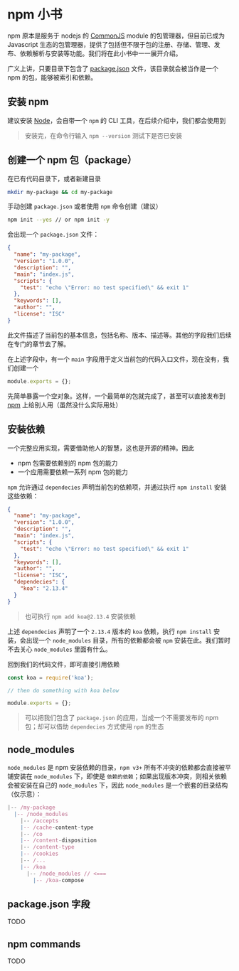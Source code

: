 # npm 小书

npm 原本是服务于 nodejs 的 [CommonJS](http://wiki.commonjs.org/wiki/CommonJS) module 的包管理器，但目前已成为 Javascript 生态的包管理器，提供了包括但不限于包的注册、存储、管理、发布、依赖解析与安装等功能。我们将在此小书中一一展开介绍。

广义上讲，只要目录下包含了 [package.json](https://docs.npmjs.com/cli/v8/configuring-npm/package-json) 文件，该目录就会被当作是一个 npm 的包，能够被索引和依赖。

## 安装 npm

建议安装 [Node](https://nodejs.org/en/download/)，会自带一个 `npm` 的 CLI 工具，在后续介绍中，我们都会使用到

> 安装完，在命令行输入 `npm --version` 测试下是否已安装

## 创建一个 npm 包（package）

在已有代码目录下，或者新建目录

```sh
mkdir my-package && cd my-package
```

手动创建 `package.json` 或者使用 `npm` 命令创建（建议）

```sh
npm init --yes // or npm init -y
```

会出现一个 `package.json` 文件：

```json
{
  "name": "my-package",
  "version": "1.0.0",
  "description": "",
  "main": "index.js",
  "scripts": {
    "test": "echo \"Error: no test specified\" && exit 1"
  },
  "keywords": [],
  "author": "",
  "license": "ISC"
}
```

此文件描述了当前包的基本信息，包括名称、版本、描述等。其他的字段我们后续在专门的章节去了解。

在上述字段中，有一个 `main` 字段用于定义当前包的代码入口文件，现在没有，我们创建一个

```js
module.exports = {};
```

先简单暴露一个空对象。这样，一个最简单的包就完成了，甚至可以直接发布到 [npm](https://www.npmjs.com/) 上给别人用（虽然没什么实际用处）

## 安装依赖

一个完整应用实现，需要借助他人的智慧，这也是开源的精神。因此

- npm 包需要依赖别的 npm 包的能力
- 一个应用需要依赖一系列 npm 包的能力

`npm` 允许通过 `dependecies` 声明当前包的依赖项，并通过执行 `npm install` 安装这些依赖：

```json
{
  "name": "my-package",
  "version": "1.0.0",
  "description": "",
  "main": "index.js",
  "scripts": {
    "test": "echo \"Error: no test specified\" && exit 1"
  },
  "keywords": [],
  "author": "",
  "license": "ISC",
  "dependecies": {
    "koa": "2.13.4"
  }
}
```

> 也可执行 `npm add koa@2.13.4` 安装依赖

上述 `dependecies` 声明了一个 `2.13.4` 版本的 `koa` 依赖，执行 `npm install` 安装，会出现一个 `node_modules` 目录，所有的依赖都会被 `npm` 安装在此。我们暂时不去关心 `node_modules` 里面有什么。

回到我们的代码文件，即可直接引用依赖

```js
const koa = require('koa');

// then do something with koa below

module.exports = {};
```

> 可以把我们包含了 `package.json` 的应用，当成一个不需要发布的 npm 包；却可以借助 `dependecies` 方式使用 `npm` 的生态

## node_modules

`node_modules` 是 npm 安装依赖的目录，`npm v3+` 所有不冲突的依赖都会直接被平铺安装在 `node_modules` 下，即使是 `依赖的依赖`；如果出现版本冲突，则相关依赖会被安装在自己的 `node_modules` 下，因此 `node_modules` 是一个嵌套的目录结构（仅示意）：

```js
|-- /my-package
  |-- /node_modules
    |-- /accepts
    |-- /cache-content-type
    |-- /co
    |-- /content-disposition
    |-- /content-type
    |-- /cookies
    |-- /...
    |-- /koa
      |-- /node_modules // <===
        |-- /koa-compose
```

## package.json 字段

TODO

## npm commands

TODO